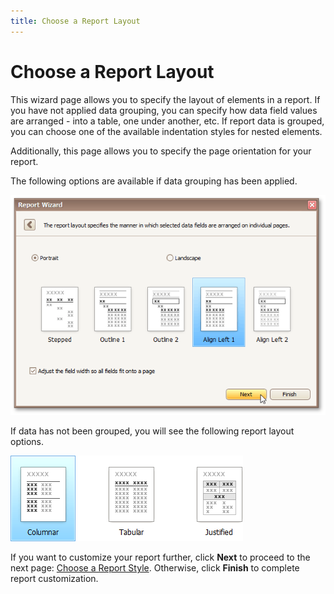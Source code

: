 ```yaml
---
title: Choose a Report Layout
---
```

# Choose a Report Layout
This wizard page allows you to specify the layout of elements in a report. If you have not applied data grouping, you can specify how data field values are arranged - into a table, one under another, etc. If report data is grouped, you can choose one of the available indentation styles for nested elements.

Additionally, this page allows you to specify the page orientation for your report.

The following options are available if data grouping has been applied.

![RD_ReportWizard_Standard_7](../../../../../images/img8325.png)

If data has not been grouped, you will see the following report layout options.

![Reports-WizardLayoutNoGrouping](../../../../../images/img9143.png)

If you want to customize your report further, click **Next** to proceed to the next page: [Choose a Report Style](choose-a-report-style.md). Otherwise, click **Finish** to complete report customization.